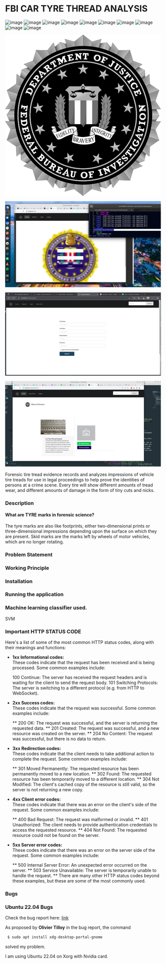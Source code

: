 # FBI CAR TYRE THREAD ANALYSIS


![image](https://img.shields.io/badge/React-20232A?style=for-the-badge&logo=react&logoColor=61DAFB)
![image](https://img.shields.io/badge/Heroku-430098?style=for-the-badge&logo=heroku&logoColor=white)
![image](https://img.shields.io/badge/MongoDB-4EA94B?style=for-the-badge&logo=mongodb&logoColor=white)
![image](https://img.shields.io/badge/MySQL-005C84?style=for-the-badge&logo=mysql&logoColor=white)
![image](https://img.shields.io/badge/Figma-F24E1E?style=for-the-badge&logo=figma&logoColor=white)
![image](https://img.shields.io/badge/Codecademy-FFF0E5?style=for-the-badge&logo=codecademy&logoColor=303347)
![image](https://img.shields.io/badge/Express.js-000000?style=for-the-badge&logo=express&logoColor=white)
![image](https://img.shields.io/badge/npm-CB3837?style=for-the-badge&logo=npm&logoColor=white)
![image](https://img.shields.io/badge/Node.js-339933?style=for-the-badge&logo=nodedotjs&logoColor=white)
![image](https://img.shields.io/badge/Redux-593D88?style=for-the-badge&logo=redux&logoColor=white)


<a class="center">
<img src="./src/Images/fbi.png">
</a>

<p align="center"><img src="./src/Images/fbi-login.png" /></p>

<p align="center"><img src="./src/Images/fbi-register.png" /></p>

<p align="center"><img src="./src/Images/fbi-dashboard.png" /></p>

<p>
Forensic tire tread evidence records and analyzes impressions of vehicle tire treads for use in legal proceedings to help prove the identities of persons at a crime scene. Every tire will show different amounts of tread wear, and different amounts of damage in the form of tiny cuts and nicks.
</p>


### Description
#### What are TYRE marks in forensic science?

<p>
The tyre marks are also like footprints, either two-dimensional prints or three-dimensional impressions depending upon the surface on which they are present. Skid marks are the marks left by wheels of motor vehicles, which are no longer rotating.
</p>


### Problem Statement
<p>

</p>


### Working Principle
<p>

</p>


### Installation
<p>

</p>


### Running the application
<p>

</p>


### Machine learning classifier used.
<p>
  SVM
</p>


### Important HTTP STATUS CODE
<p>
Here's a list of some of the most common HTTP status codes, along with their meanings and functions:
<ul>
<li> <b> 1xx Informational codes: </b> </li>
These codes indicate that the request has been received and is being processed. Some common examples include: <br>

100 Continue: The server has received the request headers and is waiting for the client to send the request body.
101 Switching Protocols: The server is switching to a different protocol (e.g. from HTTP to WebSocket).


<li> <b> 2xx Success codes: </b> </li>
These codes indicate that the request was successful. Some common examples include: <br>

** 200 OK: The request was successful, and the server is returning the requested data.
** 201 Created: The request was successful, and a new resource was created on the server.
** 204 No Content: The request was successful, but there is no data to return.


<li> <b> 3xx Redirection codes: </b> </li>
These codes indicate that the client needs to take additional action to complete the request. Some common examples include: <br>

** 301 Moved Permanently: The requested resource has been permanently moved to a new location.
** 302 Found: The requested resource has been temporarily moved to a different location.
** 304 Not Modified: The client's cached copy of the resource is still valid, so the server is not returning a new copy.


<li> <b> 4xx Client error codes: </b> </li>
These codes indicate that there was an error on the client's side of the request. Some common examples include: <br>

** 400 Bad Request: The request was malformed or invalid.
** 401 Unauthorized: The client needs to provide authentication credentials to access the requested resource.
** 404 Not Found: The requested resource could not be found on the server.


<li> <b> 5xx Server error codes: </b> </li>
These codes indicate that there was an error on the server side of the request. Some common examples include:

** 500 Internal Server Error: An unexpected error occurred on the server.
** 503 Service Unavailable: The server is temporarily unable to handle the request.
** There are many other HTTP status codes beyond these examples, but these are some of the most commonly used.

</ul> 

</p>


### Bugs
### Ubuntu 22.04 Bugs

<p>
Check the bug report here: <a href="https://bugs.launchpad.net/ubuntu/+source/chromium-browser/+bug/1970148"> link </a>

As proposed by <b> Olivier Tilloy</b> in the bug report, the command
</p>

```bash
 $ sudo apt install xdg-desktop-portal-gnome

```

<p>
solved my problem.

I am using Ubuntu 22.04 on Xorg with Nvidia card.

</p>
